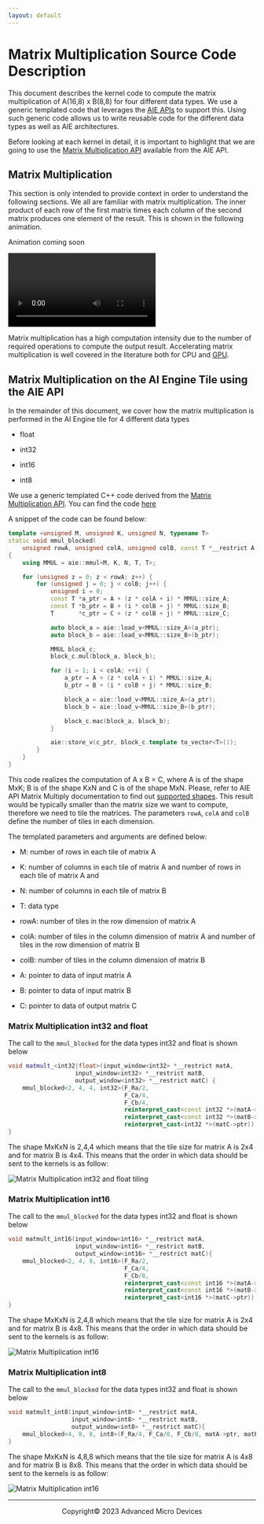 ```yaml
---
layout: default
---
```


# Matrix Multiplication Source Code Description

This document describes the kernel code to compute the matrix multiplication of A(16,8) x B(8,8) for four different data types. We use a generic templated code that leverages the [AIE APIs](https://www.xilinx.com/htmldocs/xilinx2022_2/aiengine_api/aie_api/doc/index.html) to support this. Using such generic code allows us to write reusable code for the different data types as well as AIE architectures.

Before looking at each kernel in detail, it is important to highlight that we are going to use the [Matrix Multiplication API](https://www.xilinx.com/htmldocs/xilinx2022_2/aiengine_api/aie_api/doc/group__group__mmul.html) available from the AIE API.

## Matrix Multiplication

This section is only intended to provide context in order to understand the following sections. We all are familiar with matrix multiplication. The inner product of each row of the first matrix times each column of the second matrix produces one element of the result. This is shown in the following animation.

Animation coming soon

![General Matrix Multiplication](images/animations/MatrixMult.mp4)

Matrix multiplication has a high computation intensity due to the number of required operations to compute the output result. Accelerating matrix multiplication is well covered in the literature both for CPU and [GPU](https://gitlab.com/syifan/hipbookexample/-/tree/main/Chapter5/MatrixMultiplication).

## Matrix Multiplication on the AI Engine Tile using the AIE API

In the remainder of this document, we cover how the matrix multiplication is performed in the AI Engine tile for 4 different data types

* float

* int32

* int16

* int8

We use a generic templated C++ code derived from the [Matrix Multiplication API](https://www.xilinx.com/htmldocs/xilinx2022_2/aiengine_api/aie_api/doc/group__group__mmul.html). You can find the code [here](https://github.com/Xilinx/xup_aie_training/tree/main/sources/matmult_lab/aie/src/aie_kernels/matmult_generic.h)

A snippet of the code can be found below:

```c++
template <unsigned M, unsigned K, unsigned N, typename T>
static void mmul_blocked(
    unsigned rowA, unsigned colA, unsigned colB, const T *__restrict A, const T *__restrict B, T *__restrict C)
{
    using MMUL = aie::mmul<M, K, N, T, T>;

    for (unsigned z = 0; z < rowA; z++) {
        for (unsigned j = 0; j < colB; j++) {
            unsigned i = 0;
            const T *a_ptr = A + (z * colA + i) * MMUL::size_A;
            const T *b_ptr = B + (i * colB + j) * MMUL::size_B;
            T       *c_ptr = C + (z * colB + j) * MMUL::size_C;

            auto block_a = aie::load_v<MMUL::size_A>(a_ptr);
            auto block_b = aie::load_v<MMUL::size_B>(b_ptr);

            MMUL block_c;
            block_c.mul(block_a, block_b);

            for (i = 1; i < colA; ++i) {
                a_ptr = A + (z * colA + i) * MMUL::size_A;
                b_ptr = B + (i * colB + j) * MMUL::size_B;

                block_a = aie::load_v<MMUL::size_A>(a_ptr);
                block_b = aie::load_v<MMUL::size_B>(b_ptr);

                block_c.mac(block_a, block_b);
            }

            aie::store_v(c_ptr, block_c.template to_vector<T>());
        }
    }
}
```

This code realizes the computation of A x B = C, where A is of the shape MxK; B is of the shape KxN and C is of the shape MxN. Please, refer to AIE API Matrix Multiply documentation to find out [supported shapes](https://www.xilinx.com/htmldocs/xilinx2022_2/aiengine_api/aie_api/doc/group__group__mmul.html#group_mmul_page_supported_shapes). This result would be typically smaller than the matrix size we want to compute, therefore we need to tile the matrices. The parameters `rowA`, `colA` and `colB` define the number of tiles in each dimension.

The templated parameters and arguments are defined below:

* M: number of rows in each tile of matrix A

* K: number of columns in each tile of matrix A and number of rows in each tile of matrix A and

* N: number of columns in each tile of matrix B

* T: data type

* rowA: number of tiles in the row dimension of matrix A

* colA: number of tiles in the column dimension of matrix A and number of tiles in the row dimension of matrix B

* colB: number of tiles in the column dimension of matrix B

* A: pointer to data of input matrix A

* B: pointer to data of input matrix B

* C: pointer to data of output matrix C

### Matrix Multiplication int32 and float

The call to the `mmul_blocked` for the data types int32 and float is shown below

```c++
void matmult_<int32|float>(input_window<int32> *__restrict matA,
                   input_window<int32> *__restrict matB,
                   output_window<int32> *__restrict matC) {
    mmul_blocked<2, 4, 4, int32>(F_Ra/2,
                                 F_Ca/4,
                                 F_Cb/4,
                                 reinterpret_cast<const int32 *>(matA->ptr),
                                 reinterpret_cast<const int32 *>(matB->ptr),
                                 reinterpret_cast<int32 *>(matC->ptr));
}
```

The shape MxKxN is 2,4,4 which means that the tile size for matrix A is 2x4 and for matrix B is 4x4. This means that the order in which data should be sent to the kernels is as follow:

![Matrix Multiplication int32 and float tiling](images/matmult_lab/matmul_float_tiling.png)

### Matrix Multiplication int16

The call to the `mmul_blocked` for the data types int32 and float is shown below

```c++
void matmult_int16(input_window<int16> *__restrict matA,
                   input_window<int16> *__restrict matB,
                   output_window<int16> *__restrict matC){
    mmul_blocked<2, 4, 8, int16>(F_Ra/2,
                                 F_Ca/4,
                                 F_Cb/8,
                                 reinterpret_cast<const int16 *>(matA->ptr),
                                 reinterpret_cast<const int16 *>(matB->ptr),
                                 reinterpret_cast<int16 *>(matC->ptr));
}
```

The shape MxKxN is 2,4,8 which means that the tile size for matrix A is 2x4 and for matrix B is 4x8. This means that the order in which data should be sent to the kernels is as follow:

![Matrix Multiplication int16](images/matmult_lab/matmul_int16_tiling.png)

### Matrix Multiplication int8

The call to the `mmul_blocked` for the data types int32 and float is shown below

```c++
void matmult_int8(input_window<int8> *__restrict matA,
                  input_window<int8> *__restrict matB,
                  output_window<int8> *__restrict matC){
    mmul_blocked<4, 8, 8, int8>(F_Ra/4, F_Ca/8, F_Cb/8, matA->ptr, matB->ptr, matC->ptr);
}
```

The shape MxKxN is 4,8,8 which means that the tile size for matrix A is 4x8 and for matrix B is 8x8. This means that the order in which data should be sent to the kernels is as follow:

![Matrix Multiplication int16](images/matmult_lab/matmul_int8_tiling.png)

---------------------------------------
<p align="center">Copyright&copy; 2023 Advanced Micro Devices</p>